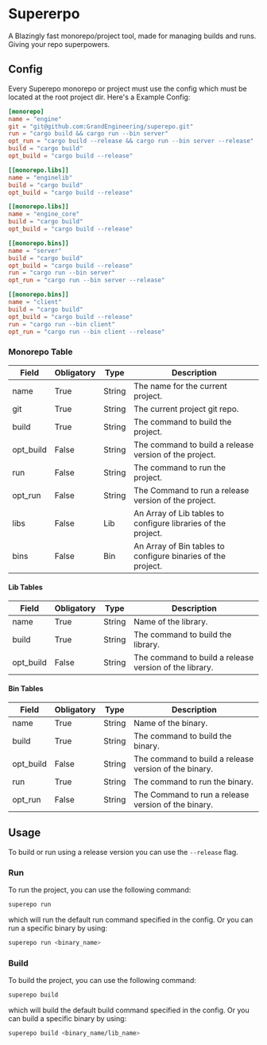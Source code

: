 # Supererpo
A Blazingly fast monorepo/project tool, made for managing builds and runs. Giving your repo superpowers.
## Config
Every Superepo monorepo or project must use the config which must be located at the root project dir.
Here's a Example Config:
```toml
[monorepo]
name = "engine"
git = "git@github.com:GrandEngineering/superepo.git"
run = "cargo build && cargo run --bin server"
opt_run = "cargo build --release && cargo run --bin server --release"
build = "cargo build"
opt_build = "cargo build --release"

[[monorepo.libs]]
name = "enginelib"
build = "cargo build"
opt_build = "cargo build --release"

[[monorepo.libs]]
name = "engine_core"
build = "cargo build"
opt_build = "cargo build --release"

[[monorepo.bins]]
name = "server"
build = "cargo build"
opt_build = "cargo build --release"
run = "cargo run --bin server"
opt_run = "cargo run --bin server --release"

[[monorepo.bins]]
name = "client"
build = "cargo build"
opt_build = "cargo build --release"
run = "cargo run --bin client"
opt_run = "cargo run --bin client --release"
```
### Monorepo Table
| Field     | Obligatory | Type   | Description                                                   |
|-----------|------------|--------|---------------------------------------------------------------|
| name      | True       | String | The name for the current project.                             |
| git       | True       | String | The current project git repo.                                 |
| build     | True       | String | The command to build the project.                             |
| opt_build | False      | String | The command to build a release version of the project.        |
| run       | False      | String | The command to run the project.                               |
| opt_run   | False      | String | The Command to run a release version of the project.          |
| libs      | False      | Lib    | An Array of Lib tables to configure libraries of the project. |
| bins      | False      | Bin    | An Array of Bin tables to configure binaries of the project.  |
#### Lib Tables
| Field     | Obligatory | Type   | Description                                            |
|-----------|------------|--------|--------------------------------------------------------|
| name      | True       | String | Name of the library.                                   |
| build     | True       | String | The command to build the library.                      |
| opt_build | False      | String | The command to build a release version of the library. |
#### Bin Tables
| Field     | Obligatory | Type   | Description                                           |
|-----------|------------|--------|-------------------------------------------------------|
| name      | True       | String | Name of the binary.                                   |
| build     | True       | String | The command to build the binary.                      |
| opt_build | False      | String | The command to build a release version of the binary. |
| run       | True       | String | The command to run the binary.                        |
| opt_run   | False      | String | The Command to run a release version of the binary.   |
## Usage
To build or run using a release version you can use the `--release` flag.
### Run
To run the project, you can use the following command:
```bash
superepo run
```
which will run the default run command specified in the config.
Or you can run a specific binary by using:
```bash
superepo run <binary_name>
```
### Build
To build the project, you can use the following command:
```bash
superepo build
```
which will build the default build command specified in the config.
Or you can build a specific binary by using:
```bash
superepo build <binary_name/lib_name>
```
